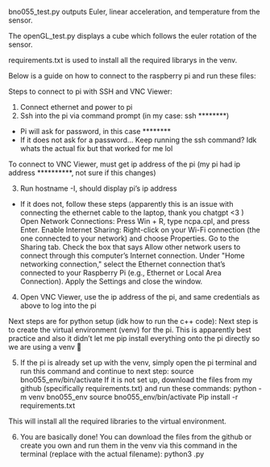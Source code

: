 bno055_test.py outputs Euler, linear acceleration, and temperature from the sensor.

The openGL_test.py displays a cube which follows the euler rotation of the sensor.

requirements.txt is used to install all the required librarys in the venv.

Below is a guide on how to connect to the raspberry pi and run these files:

Steps to connect to pi with SSH and VNC Viewer:

1) Connect ethernet and power to pi
2) Ssh into the pi via command prompt (in my case: ssh ********)
- Pi will ask for password, in this case ********
- If it does not ask for a password… Keep running the ssh command? Idk whats the actual fix but that worked for me lol
  
To connect to VNC Viewer, must get ip address of the pi (my pi had ip address **********, not sure if this changes)

3) Run hostname -I, should display pi’s ip address
- If it does not, follow these steps (apparently this is an issue with connecting the ethernet cable to the laptop, thank you chatgpt <3 )
  Open Network Connections:
  Press Win + R, type ncpa.cpl, and press Enter.
  Enable Internet Sharing:
  Right-click on your Wi-Fi connection (the one connected to your network) and choose Properties.
  Go to the Sharing tab.
  Check the box that says Allow other network users to connect through this computer’s Internet connection.
  Under "Home networking connection," select the Ethernet connection that’s connected to your Raspberry Pi (e.g., Ethernet or Local Area Connection).
  Apply the Settings and close the window.
  
4) Open VNC Viewer, use the ip address of the pi, and same credentials as above to log into the pi

Next steps are for python setup (idk how to run the c++ code):
Next step is to create the virtual environment (venv) for the pi. This is apparently best practice and also it didn’t let me pip install everything onto the pi directly so we are using a venv 🙂

5) If the pi is already set up with the venv, simply open the pi terminal and run this command and continue to next step:  source bno055_env/bin/activate
If it is not set up, download the files from my github (specifically requirements.txt) and run these commands:
python -m venv bno055_env
source bno055_env/bin/activate
Pip install -r requirements.txt

This will install all the required libraries to the virtual environment. 

6) You are basically done! You can download the files from the github or create you own and run them in the venv via this command in the terminal (replace <filename> with the actual filename):
python3 <filename>.py 
